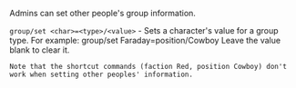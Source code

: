 Admins can set other people's group information.

`group/set <char>=<type>/<value>` - Sets a character's value for a group type.
        For example:  group/set Faraday=position/Cowboy
        Leave the value blank to clear it.
        
    Note that the shortcut commands (faction Red, position Cowboy) don't work when setting other peoples' information.
